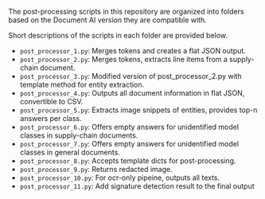 The post-processing scripts in this repository are organized into folders based on the Document AI version they are
compatible with.

Short descriptions of the scripts in each folder are provided below.

- `post_processor_1.py`: Merges tokens and creates a flat JSON output.
- `post_processor_2.py`: Merges tokens, extracts line items from a supply-chain document.
- `post_processor_3.py`: Modified version of post_processor_2.py with template method for entity extraction.
- `post_processor_4.py`: Outputs all document information in flat JSON, convertible to CSV.
- `post_processor_5.py`: Extracts image snippets of entities, provides top-n answers per class.
- `post_processor_6.py`: Offers empty answers for unidentified model classes in supply-chain documents.
- `post_processor_7.py`: Offers empty answers for unidentified model classes in general documents.
- `post_processor_8.py`: Accepts template dicts for post-processing.
- `post_processor_9.py`: Returns redacted image.
- `post_processor_10.py`: For ocr-only pipeine, outputs all texts.
- `post_processor_11.py`: Add signature detection result to the final output